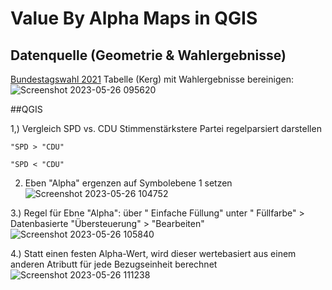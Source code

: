 # Value By Alpha Maps in QGIS

## Datenquelle (Geometrie & Wahlergebnisse)
[Bundestagswahl 2021](https://www.bundeswahlleiterin.de/bundestagswahlen/2021/ergebnisse.html)
Tabelle (Kerg) mit Wahlergebnisse bereinigen:
![Screenshot 2023-05-26 095620](https://github.com/s91022/DTM/assets/134683960/e7ebb2cf-0af0-43da-b9d4-e2bbfa965468)

##QGIS

1,) Vergleich SPD vs. CDU Stimmenstärkstere Partei regelparsiert darstellen
```
"SPD > "CDU"
```
```
"SPD < "CDU"
```

2) Eben "Alpha" ergenzen auf Symbolebene 1 setzen
![Screenshot 2023-05-26 104752](https://github.com/s91022/DTM/assets/134683960/c841ab81-d4a7-4f67-b6c1-2b9a3e0cd79e)

3.) Regel für Ebne "Alpha": über " Einfache Füllung" unter " Füllfarbe" > Datenbasierte "Übersteuerung" > "Bearbeiten"
![Screenshot 2023-05-26 105840](https://github.com/s91022/DTM/assets/134683960/6310d3bd-2fae-4eb0-9d81-5adafdce159f)

4.) Statt einen festen Alpha-Wert, wird dieser wertebasiert aus einem anderen Atributt für jede Bezugseinheit berechnet
![Screenshot 2023-05-26 111238](https://github.com/s91022/DTM/assets/134683960/315b64d7-64ad-4a20-823d-91e9e7fcf520)
